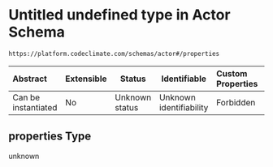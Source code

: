 # Untitled undefined type in Actor Schema

```txt
https://platform.codeclimate.com/schemas/actor#/properties
```




| Abstract            | Extensible | Status         | Identifiable            | Custom Properties | Additional Properties | Access Restrictions | Defined In                                                                         |
| :------------------ | ---------- | -------------- | ----------------------- | :---------------- | --------------------- | ------------------- | ---------------------------------------------------------------------------------- |
| Can be instantiated | No         | Unknown status | Unknown identifiability | Forbidden         | Allowed               | none                | [Actor.schema.json\*](../../spec/schemas/Actor.schema.json "open original schema") |

## properties Type

unknown
